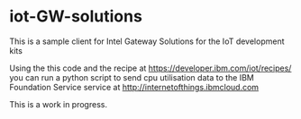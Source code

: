 iot-GW-solutions
===========

This is a sample client for Intel Gateway Solutions for the IoT development kits

Using the this code and the recipe at https://developer.ibm.com/iot/recipes/
you can run a python script to send cpu utilisation data to the IBM Foundation Service
service at http://internetofthings.ibmcloud.com

This is a work in progress.
